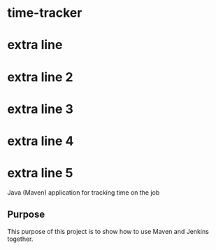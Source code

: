 # time-tracker 
# extra line
# extra line 2
# extra line 3
# extra line 4
# extra line 5

Java (Maven) application for tracking time on the job

## Purpose

This purpose of this project is to show how to use Maven and Jenkins together.
